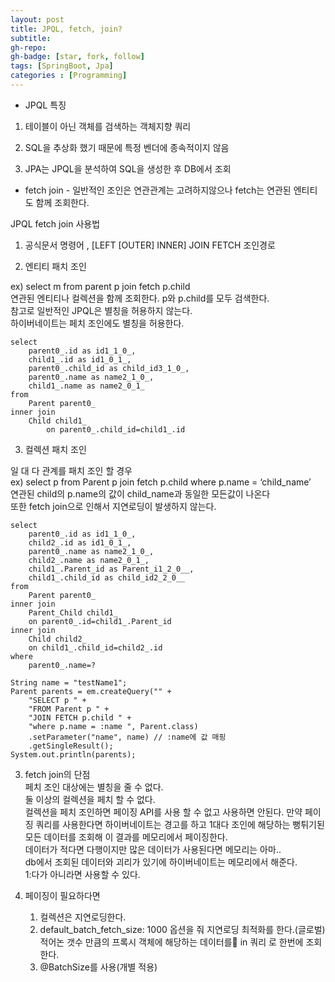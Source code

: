 ```yaml
---
layout: post
title: JPQL, fetch, join?
subtitle: 
gh-repo: 
gh-badge: [star, fork, follow]
tags: [SpringBoot, Jpa]
categories : [Programming]
---
```


* JPQL 특징

1. 테이블이 아닌 객체를 검색하는 객체지향 쿼리

2. SQL을 추상화 했기 때문에 특정 벤더에 종속적이지 않음

3. JPA는 JPQL을 분석하여 SQL을 생성한 후 DB에서 조회


* fetch join - 일반적인 조인은 연관관계는 고려하지않으나 fetch는 연관된 엔티티도 함께 조회한다.

JPQL fetch join 사용법  
1) 공식문서 명령어 , [LEFT [OUTER] INNER] JOIN FETCH 조인경로  

2) 엔티티 패치 조인  

ex) select m from parent p join fetch p.child  
연관된 엔티티나 컬렉션을 함께 조회한다. p와 p.child를 모두 검색한다.  
참고로 일반적인 JPQL은 별칭을 허용하지 않는다.  
하이버네이트는 페치 조인에도 별칭을 허용한다.  

~~~
select
    parent0_.id as id1_1_0_,
    child1_.id as id1_0_1_,
    parent0_.child_id as child_id3_1_0_,
    parent0_.name as name2_1_0_,
    child1_.name as name2_0_1_ 
from
    Parent parent0_ 
inner join
    Child child1_ 
        on parent0_.child_id=child1_.id
~~~

3) 컬렉션 패치 조인

일 대 다 관계를 패치 조인 할 경우  
ex) select p from Parent p join fetch p.child where p.name = ‘child_name’  
연관된 child의 p.name의 값이 child_name과 동일한 모든값이 나온다  
또한 fetch join으로 인해서 지연로딩이 발생하지 않는다.  

~~~
select
    parent0_.id as id1_1_0_,
    child2_.id as id1_0_1_,
    parent0_.name as name2_1_0_,
    child2_.name as name2_0_1_,
    child1_.Parent_id as Parent_i1_2_0__,
    child1_.child_id as child_id2_2_0__ 
from
    Parent parent0_ 
inner join
    Parent_Child child1_ 
    on parent0_.id=child1_.Parent_id 
inner join
    Child child2_ 
    on child1_.child_id=child2_.id 
where
    parent0_.name=?
~~~
~~~
String name = "testName1";
Parent parents = em.createQuery("" +
    "SELECT p " +
    "FROM Parent p " +
    "JOIN FETCH p.child " +
    "where p.name = :name ", Parent.class) 
    .setParameter("name", name) // :name에 값 매핑
    .getSingleResult();
System.out.println(parents);
~~~
3. fetch join의 단점  
    페치 조인 대상에는 별칭을 줄 수 없다.  
    둘 이상의 컬렉션을 페치 할 수 없다.  
    컬렉션을 페치 조인하면 페이징 API를 사용 할 수 없고 사용하면 안된다.
    만약 페이징 쿼리를 사용한다면 하이버네이트는 경고를 하고 1대다 조인에 해당하는 뻥튀기된 모든 데이터를 조회해 이 결과를 메모리에서 페이징한다.  
    데이터가 적다면 다행이지만 많은 데이터가 사용된다면 메모리는 아마..  
    db에서 조회된 데이터와 괴리가 있기에 하이버네이트는 메모리에서 해준다.  
    1:다가 아니라면 사용할 수 있다.  

4. 페이징이 필요하다면

    1. 컬렉션은 지연로딩한다.  
    2. default_batch_fetch_size: 1000 옵션을 줘 지연로딩 최적화를 한다.(글로벌)  
        적어논 갯수 만큼의 프록시 객체에 해당하는 데이터를 in 쿼리 로 한번에 조회한다.  
    3. @BatchSize를 사용(개별 적용)  

